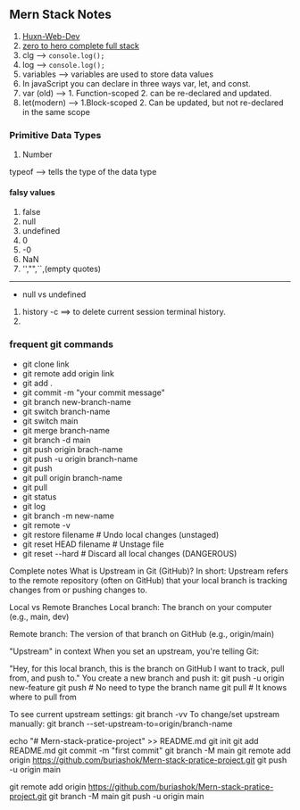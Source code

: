 ## Mern Stack Notes
1. [Huxn-Web-Dev](https://www.youtube.com/@huxnwebdev)
2. [zero to hero complete full stack](https://youtu.be/H3XIJYEPdus?si=mai3xjA3i6lEeGRX)
3. clg --> ```console.log();```
4. log --> ```console.log();```
5. variables --> variables are used to store data values
6. In javaScript you can declare in three ways var, let, and const.
7. var (old) --> 1. Function-scoped 2. can be re-declared and updated.
8. let(modern) --> 1.Block-scoped 2. Can be updated, but not re-declared in the same scope
### Primitive Data Types
1. Number


typeof --> tells the type of the data type 

#### falsy values
1. false
2. null
3. undefined
4. 0
5. -0
6. NaN
7. '',"",``,(empty quotes)
---
- null vs undefined
1. history -c  ==> to delete current session terminal history.
2. 
### **frequent git commands**

* git clone link
* git remote add origin link
* git add .
* git commit -m "your commit message"
* git branch new-branch-name
* git switch branch-name
* git switch main
* git merge branch-name
* git branch -d main
* git push origin brach-name
* git push -u origin branch-name
* git push
* git pull origin branch-name
* git pull
* git status
* git log
* git branch -m new-name
* git remote -v
* git restore filename # Undo local changes (unstaged)
* git reset HEAD filename # Unstage file
* git reset --hard # Discard all local changes (DANGEROUS)

Complete notes
What is Upstream in Git (GitHub)?
In short:
Upstream refers to the remote repository (often on GitHub) that your local branch is tracking changes from or pushing
changes to.

Local vs Remote Branches
Local branch: The branch on your computer (e.g., main, dev)

Remote branch: The version of that branch on GitHub (e.g., origin/main)

"Upstream" in context
When you set an upstream, you're telling Git:

"Hey, for this local branch, this is the branch on GitHub I want to track, pull from, and push to."
You create a new branch and push it:
git push -u origin new-feature
git push # No need to type the branch name
git pull # It knows where to pull from

To see current upstream settings:
git branch -vv
To change/set upstream manually:
git branch --set-upstream-to=origin/branch-name

echo "# Mern-stack-pratice-project" >> README.md
git init
git add README.md
git commit -m "first commit"
git branch -M main
git remote add origin https://github.com/buriashok/Mern-stack-pratice-project.git
git push -u origin main

git remote add origin https://github.com/buriashok/Mern-stack-pratice-project.git
git branch -M main
git push -u origin main